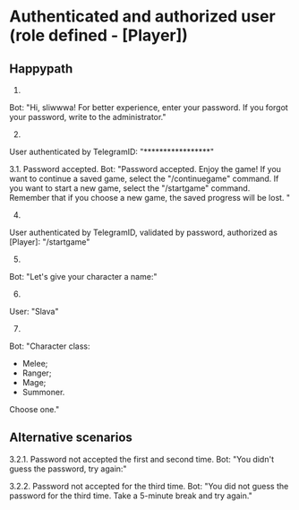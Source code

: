 # Authenticated and authorized user (role defined - [Player])

## Happypath

1.
Bot:
"Hi, sliwwwa! For better experience, enter your password. If you forgot your password, write to the administrator."

2.
User authenticated by TelegramID:
"*****************"

3.1. Password accepted.
Bot:
"Password accepted. Enjoy the game! If you want to continue a saved game, select the "/continuegame" command. If you want to start a new game, select the "/startgame" command. Remember that if you choose a new game, the saved progress will be lost. "

4.
User authenticated by TelegramID, validated by password, authorized as \[Player\]:
"/startgame"

5.
Bot:
"Let's give your character a name:"

6.
User:
"Slava"

7.
Bot:
"Character class:

* Melee;
* Ranger;
* Mage;
* Summoner.

Choose one."

## Alternative scenarios

3.2.1. Password not accepted the first and second time.
Bot:
"You didn't guess the password, try again:"

3.2.2. Password not accepted for the third time.
Bot:
"You did not guess the password for the third time. Take a 5-minute break and try again."
